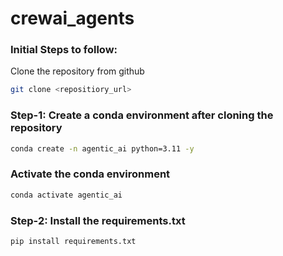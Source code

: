 # crewai_agents

### Initial Steps to follow:

Clone the repository from github
```bash
git clone <repositiory_url>
```

### Step-1: Create a conda environment after cloning the repository
```bash
conda create -n agentic_ai python=3.11 -y
```

### Activate the conda environment
```bash
conda activate agentic_ai
```

### Step-2: Install the requirements.txt
```bash
pip install requirements.txt
